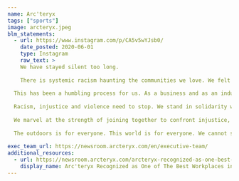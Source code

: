 ```yaml
---
name: Arc'teryx
tags: ["sports"]
image: arcteryx.jpeg
blm_statements:
  - url: https://www.instagram.com/p/CA5v5wYJsb0/
    date_posted: 2020-06-01
    type: Instagram
    raw_text: >
    We have stayed silent too long. 
    
    There is systemic racism haunting the communities we love. We felt as though an Instagram post without action couldn’t meaningfully address this systemic problem – but we realize that an issue this entrenched must be named, and we must speak up.⁣
    
  This has been a humbling process for us. As a business and as an industry we haven’t always gotten it right, and have a long way to go. We are committed to taking action to change, no matter how long it takes. ⁣
⁣
  Racism, injustice and violence need to stop. We stand in solidarity with black lives in communities around the world.⁣
⁣
  We marvel at the strength of joining together to confront injustice, and will use our voice to seek justice where we live, work, and play. We promote the positive power of humans to be problems solvers. We will educate whenever and wherever we can. We commit to ensuring that every single human feels at home in everything we do. ⁣
⁣
  The outdoors is for everyone. This world is for everyone. We cannot stop until every person is welcomed equally.⁣
⁣
exec_team_url: https://newsroom.arcteryx.com/en/executive-team/
additional_resources:
  - url: https://newsroom.arcteryx.com/arcteryx-recognized-as-one-best-workplaces-in-british-columbia.htm
    display_name: Arc'teryx Recognized as One of The Best Workplaces in British Columbia
---
```

